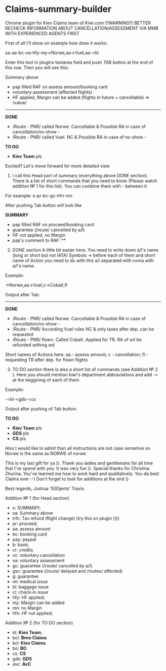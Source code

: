 # Claims-summary-builder
Chrome plugin for Kiev Claims team of Kiwi.com
!!!WARNING!!!
BETTER RECHECK INFORMATION ABOUT CANCELLATION/ASSESSMENT VIA MMB WITH EXPERIENCED AGENTS FIRST

First of all I'll show on example how does it works:

sa-aa-bc-va-hfy-my->Norwe,aa->Vuel,aa-<kt

Enter this text in plugins textarea field and push TAB button at the end of this row. Then you will see this:

Summary above
- pap filled RAF on assess amount/booking card
- voluntary assessment (affected flights)
- HF applied, Margin can be added (flights in future + cancellable) => /value/
________________
**DONE**
- /Route - PNR/
called Norwe. Cancellable & Possible RA in case of cancellation/no-show - 
- /Route - PNR/
called Vuel. NC & Possible RA in case of no-show - 

**TO DO**
- **Kiev Team**
pls



Excited? Let's move forward for more detailed view



1. I call this Head part of summary (everything above DONE section).
There is a list of short commands that you need to know (Please watch addition № 1 for this list). You can combine them with - between it.

For example:
s-pr-bc-gc-hfn-mn

After pushing Tab button will look like

**SUMMARY**
- pap filled RAF on proceed/booking card
- guarantee (/route/ cancelled by a/l)
- HF not applied, no Margin
- pap's comment to RAF:
 **
 
 2. DONE section
 A little bit easier here. You need to write down a/l's name (long or short but not IATA) Symbols -> before each of them and 
 short name of Action you need to do with this a/l separated with coma with a/l's name.

Example:

->Norwe,aa->Vuel,c->Cobalt,fl

Output after Tab:

________________
**DONE**
- /Route - PNR/
called Norwe. Cancellable & Possible RA in case of cancellation/no-show - 
- /Route - PNR/
According Vuel rules NC & only taxes after dep. can be requested
- /Route - PNR/
flown. Called Cobalt. Applied for TR. RA of   wil be refunded withing  wd

Short names of Actions here:
aa - assess amount;
c - cancellation;
fl - requesting TR after dep. for flown flights

3. TO DO section
there is also a short list of commands (see Addition № 2 ).
Here you should mention kiwi's department abbraviations and add -< at the beggining of each of them

Example:

-<kt-<gds-<cs

Output after pushing of Tab button:


**TO DO**
- **Kiev Team**
pls
- **GDS**
pls
- **CS**
pls

Also I would like to admit than all instructions are not case sensetive
so Norwe is the same as NORWE of norwe

This is my last gift for ya )). Thank you ladies and gentlemans for all time that I've spend with you. It was very fun )). 
Special thanks for Christina Zhurina. You've learned me how to work hard and qualitatively. You da best Claims ever :-)
Don't forget to look for additions at the end ))

Best regards,
Joshua '50Djents' Travis

Addition № 1 (for Head section)
- s: SUMMARY;
- sa: Summary above
- trfc: Tax refund (flight change) (try this on plugin ))))
- pr: proceed;
- aa: assess amount
- bc: booking card            
- pay: paypal
- b: bank;
- cr: credits
- vc: voluntary cancellation
- va: voluntary assessment
- gc: guarantee (/route/ cancelled by a/l)
- gsc: guarantee (/route/ delayed and /routes/ affected)
- g: guarantee
- mi: medical issue
- bi: baggage issue
- ci: check-in issue
- hfy: HF applied;
- my: Margin can be added
- mn: no Margin
- hfn: HF not applied;

Addition № 2 (for TO DO section)
- kt: **Kiev Team**;
- bcl: **Brno Claims**
- kcl: **Kiev Claims**
- bo: **BO**
- cs: **CS**
- gds: **GDS**
- avc: **AvC**
